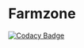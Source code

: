 # Farmzone

[![Codacy Badge](https://api.codacy.com/project/badge/Grade/74d6ad5701b747238c17857eaa504993)](https://app.codacy.com/gh/BuildForSDG/Farmzone?utm_source=github.com&utm_medium=referral&utm_content=BuildForSDG/Farmzone&utm_campaign=Badge_Grade_Dashboard)

